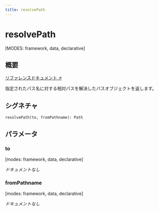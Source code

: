 ```yaml
---
title: resolvePath
---
```


# resolvePath

[MODES: framework, data, declarative]

## 概要

[リファレンスドキュメント ↗](https://api.reactrouter.com/v7/functions/react_router.resolvePath.html)

指定されたパス名に対する相対パスを解決したパスオブジェクトを返します。

## シグネチャ

```tsx
resolvePath(to, fromPathname): Path
```

## パラメータ

### to

[modes: framework, data, declarative]

_ドキュメントなし_

### fromPathname

[modes: framework, data, declarative]

_ドキュメントなし_


